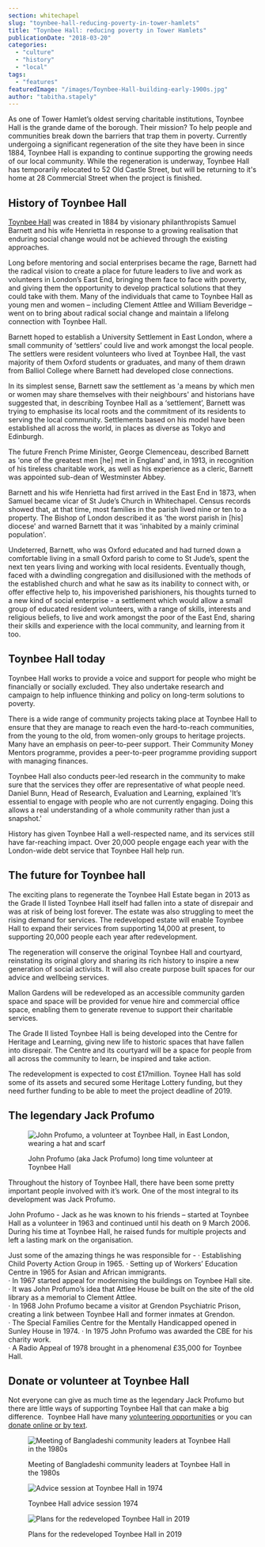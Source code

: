 ```yaml
---
section: whitechapel
slug: "toynbee-hall-reducing-poverty-in-tower-hamlets"
title: "Toynbee Hall: reducing poverty in Tower Hamlets"
publicationDate: "2018-03-20"
categories: 
  - "culture"
  - "history"
  - "local"
tags: 
  - "features"
featuredImage: "/images/Toynbee-Hall-building-early-1900s.jpg"
author: "tabitha.stapely"
---
```


As one of Tower Hamlet’s oldest serving charitable institutions, Toynbee Hall is the grande dame of the borough. Their mission? To help people and communities break down the barriers that trap them in poverty. Currently undergoing a significant regeneration of the site they have been in since 1884, Toynbee Hall is expanding to continue supporting the growing needs of our local community. While the regeneration is underway, Toynbee Hall has temporarily relocated to 52 Old Castle Street, but will be returning to it's home at 28 Commercial Street when the project is finished.

## History of Toynbee Hall

[Toynbee Hall](https://www.toynbeehall.org.uk) was created in 1884 by visionary philanthropists Samuel Barnett and his wife Henrietta in response to a growing realisation that enduring social change would not be achieved through the existing approaches.

Long before mentoring and social enterprises became the rage, Barnett had the radical vision to create a place for future leaders to live and work as volunteers in London’s East End, bringing them face to face with poverty, and giving them the opportunity to develop practical solutions that they could take with them. Many of the individuals that came to Toynbee Hall as young men and women – including Clement Attlee and William Beveridge – went on to bring about radical social change and maintain a lifelong connection with Toynbee Hall.

Barnett hoped to establish a University Settlement in East London, where a small community of ‘settlers’ could live and work amongst the local people. The settlers were resident volunteers who lived at Toynbee Hall, the vast majority of them Oxford students or graduates, and many of them drawn from Balliol College where Barnett had developed close connections.

In its simplest sense, Barnett saw the settlement as 'a means by which men or women may share themselves with their neighbours' and historians have suggested that, in describing Toynbee Hall as a ‘settlement’, Barnett was trying to emphasise its local roots and the commitment of its residents to serving the local community. Settlements based on his model have been established all across the world, in places as diverse as Tokyo and Edinburgh.

The future French Prime Minister, George Clemenceau, described Barnett as 'one of the greatest men \[he\] met in England' and, in 1913, in recognition of his tireless charitable work, as well as his experience as a cleric, Barnett was appointed sub-dean of Westminster Abbey.

Barnett and his wife Henrietta had first arrived in the East End in 1873, when Samuel became vicar of St Jude’s Church in Whitechapel. Census records showed that, at that time, most families in the parish lived nine or ten to a property. The Bishop of London described it as 'the worst parish in \[his\] diocese' and warned Barnett that it was 'inhabited by a mainly criminal population'.

Undeterred, Barnett, who was Oxford educated and had turned down a comfortable living in a small Oxford parish to come to St Jude’s, spent the next ten years living and working with local residents. Eventually though, faced with a dwindling congregation and disillusioned with the methods of the established church and what he saw as its inability to connect with, or offer effective help to, his impoverished parishioners, his thoughts turned to a new kind of social enterprise - a settlement which would allow a small group of educated resident volunteers, with a range of skills, interests and religious beliefs, to live and work amongst the poor of the East End, sharing their skills and experience with the local community, and learning from it too.

## Toynbee Hall today

Toynbee Hall works to provide a voice and support for people who might be financially or socially excluded. They also undertake research and campaign to help influence thinking and policy on long-term solutions to poverty.

There is a wide range of community projects taking place at Toynbee Hall to ensure that they are manage to reach even the hard-to-reach communities, from the young to the old, from women-only groups to heritage projects. Many have an emphasis on peer-to-peer support. Their Community Money Mentors programme, provides a peer-to-peer programme providing support with managing finances.

Toynbee Hall also conducts peer-led research in the community to make sure that the services they offer are representative of what people need. Daniel Bunn, Head of Research, Evaluation and Learning, explained 'It’s essential to engage with people who are not currently engaging. Doing this allows a real understanding of a whole community rather than just a snapshot.'

History has given Toynbee Hall a well-respected name, and its services still have far-reaching impact. Over 20,000 people engage each year with the London-wide debt service that Toynbee Hall help run.

## The future for Toynbee hall

The exciting plans to regenerate the Toynbee Hall Estate began in 2013 as the Grade II listed Toynbee Hall itself had fallen into a state of disrepair and was at risk of being lost forever. The estate was also struggling to meet the rising demand for services. The redeveloped estate will enable Toynbee Hall to expand their services from supporting 14,000 at present, to supporting 20,000 people each year after redevelopment.

The regeneration will conserve the original Toynbee Hall and courtyard, reinstating its original glory and sharing its rich history to inspire a new generation of social activists. It will also create purpose built spaces for our advice and wellbeing services.

Mallon Gardens will be redeveloped as an accessible community garden space and space will be provided for venue hire and commercial office space, enabling them to generate revenue to support their charitable services.

The Grade II listed Toynbee Hall is being developed into the Centre for Heritage and Learning, giving new life to historic spaces that have fallen into disrepair. The Centre and its courtyard will be a space for people from all across the community to learn, be inspired and take action.

The redevelopment is expected to cost £17million. Toynee Hall has sold some of its assets and secured some Heritage Lottery funding, but they need further funding to be able to meet the project deadline of 2019.

## The legendary Jack Profumo

<figure>

![John Profumo, a volunteer at Toynbee Hall, in East London, wearing a hat and scarf](/images/John-Profumo-Toynbee-Hall.jpg)

<figcaption>

John Profumo (aka Jack Profumo) long time volunteer at Toynbee Hall

</figcaption>

</figure>

Throughout the history of Toynbee Hall, there have been some pretty important people involved with it’s work. One of the most integral to its development was Jack Profumo.

John Profumo - Jack as he was known to his friends – started at Toynbee Hall as a volunteer in 1963 and continued until his death on 9 March 2006. During his time at Toynbee Hall, he raised funds for multiple projects and left a lasting mark on the organisation.

Just some of the amazing things he was responsible for - 
· Establishing Child Poverty Action Group in 1965. 
· Setting up of Workers’ Education Centre in 1965 for Asian and African immigrants.  
· In 1967 started appeal for modernising the buildings on Toynbee Hall site.  
· It was John Profumo’s idea that Attlee House be built on the site of the old library as a memorial to Clement Attlee.  
· In 1968 John Profumo became a visitor at Grendon Psychiatric Prison, creating a link between Toynbee Hall and former inmates at Grendon.  
· The Special Families Centre for the Mentally Handicapped opened in Sunley House in 1974. 
· In 1975 John Profumo was awarded the CBE for his charity work.  
· A Radio Appeal of 1978 brought in a phenomenal £35,000 for Toynbee Hall.

## Donate or volunteer at Toynbee Hall

Not everyone can give as much time as the legendary Jack Profumo but there are little ways of supporting Toynbee Hall that can make a big difference.  Toynbee Hall have many [volunteering opportunities](https://www.toynbeehall.org.uk/get-involved-volunteer-54) or you can [donate online or by text](https://www.toynbeehall.org.uk/donate).

<figure>

![Meeting of Bangladeshi community leaders at Toynbee Hall in the 1980s](/images/Toynbee-Hall-meeting-of-Bangladeshi-community-leaders-1980s-1024x683.jpg)

<figcaption>

Meeting of Bangladeshi community leaders at Toynbee Hall in the 1980s

</figcaption>

</figure>

<figure>

![Advice session at Toynbee Hall in 1974](/images/Toynbee-Hall-advice-session-1974-1024x683.jpg)

<figcaption>

Toynbee Hall advice session 1974

</figcaption>

</figure>

<figure>

![Plans for the redeveloped Toynbee Hall in 2019](/images/Redevelpoed-Toynbee-Hall-2019.jpg)

<figcaption>

Plans for the redeveloped Toynbee Hall in 2019

</figcaption>

</figure>
